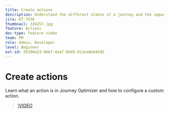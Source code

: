 ```yaml
---
title: Create actions
description: Understand the different states of a journey and the impact of publishing.
jira: KT-7536
thumbnail: 334257.jpg
feature: Actions
doc-type: feature video
team: PM
role: Admin, Developer
level: Beginner
exl-id: 45206e23-46bf-4aaf-8d45-012ea0e64e92
---
```

# Create actions

Learn what an action is in Journey Optimizer and how to configure a custom action.

>[!VIDEO](https://video.tv.adobe.com/v/334257?quality=12&learn=on)
